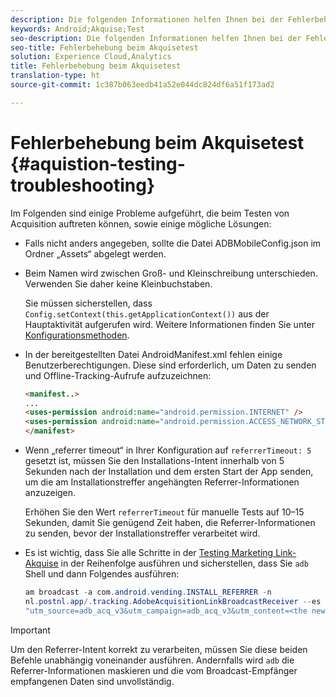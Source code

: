 ```yaml
---
description: Die folgenden Informationen helfen Ihnen bei der Fehlerbehebung von Problemen beim Akquisetest.
keywords: Android;Akquise;Test
seo-description: Die folgenden Informationen helfen Ihnen bei der Fehlerbehebung von Problemen beim Akquisetest.
seo-title: Fehlerbehebung beim Akquisetest
solution: Experience Cloud,Analytics
title: Fehlerbehebung beim Akquisetest
translation-type: ht
source-git-commit: 1c387b063eedb41a52e044dc824df6a51f173ad2

---
```



# Fehlerbehebung beim Akquisetest {#aquistion-testing-troubleshooting}

Im Folgenden sind einige Probleme aufgeführt, die beim Testen von Acquisition auftreten können, sowie einige mögliche Lösungen:

* Falls nicht anders angegeben, sollte die Datei ADBMobileConfig.json im Ordner „Assets“ abgelegt werden.

* Beim Namen wird zwischen Groß- und Kleinschreibung unterschieden. Verwenden Sie daher keine Kleinbuchstaben.

   Sie müssen sicherstellen, dass `Config.setContext(this.getApplicationContext())` aus der Hauptaktivität aufgerufen wird. Weitere Informationen finden Sie unter [Konfigurationsmethoden](https://docs.adobe.com/content/help/de-DE/mobile-services/android/configuration-android/methods.html).

* In der bereitgestellten Datei AndroidManifest.xml fehlen einige Benutzerberechtigungen. Diese sind erforderlich, um Daten zu senden und Offline-Tracking-Aufrufe aufzuzeichnen:

   ```html
   <manifest..>
   ... 
   <uses-permission android:name="android.permission.INTERNET" />
   <uses-permission android:name="android.permission.ACCESS_NETWORK_STATE" />
   </manifest>
   ```

* Wenn „referrer timeout“ in Ihrer Konfiguration auf `referrerTimeout: 5` gesetzt ist, müssen Sie den Installations-Intent innerhalb von 5 Sekunden nach der Installation und dem ersten Start der App senden, um die am Installationstreffer angehängten Referrer-Informationen anzuzeigen.

   Erhöhen Sie den Wert `referrerTimeout` für manuelle Tests auf 10–15 Sekunden, damit Sie genügend Zeit haben, die Referrer-Informationen zu senden, bevor der Installationstreffer verarbeitet wird.

* Es ist wichtig, dass Sie alle Schritte in der [Testing Marketing Link-Akquise](https://docs.adobe.com/content/help/de-DE/mobile-services/android/acquisition-android/t-testing-marketing-link-acquisition.html) in der Reihenfolge ausführen und sicherstellen, dass Sie `adb` Shell und dann Folgendes ausführen:

   ```java
   am broadcast -a com.android.vending.INSTALL_REFERRER -n 
   nl.postnl.app/.tracking.AdobeAcquisitionLinkBroadcastReceiver --es "referrer"
   "utm_source=adb_acq_v3&utm_campaign=adb_acq_v3&utm_content=<the newly generated id at step #7>"
   ```

>[!IMPORTANT]
>
>Um den Referrer-Intent korrekt zu verarbeiten, müssen Sie diese beiden Befehle unabhängig voneinander ausführen.  Andernfalls wird `adb` die Referrer-Informationen maskieren und die vom Broadcast-Empfänger empfangenen Daten sind unvollständig.
